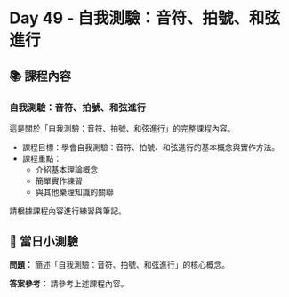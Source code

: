 # Day 49 - 自我測驗：音符、拍號、和弦進行

## 📚 課程內容

### 自我測驗：音符、拍號、和弦進行

這是關於「自我測驗：音符、拍號、和弦進行」的完整課程內容。

- 課程目標：學會自我測驗：音符、拍號、和弦進行的基本概念與實作方法。
- 課程重點：
  - 介紹基本理論概念
  - 簡單實作練習
  - 與其他樂理知識的關聯

請根據課程內容進行練習與筆記。

## 🎯 當日小測驗

**問題：** 簡述「自我測驗：音符、拍號、和弦進行」的核心概念。

**答案參考：** 請參考上述課程內容。